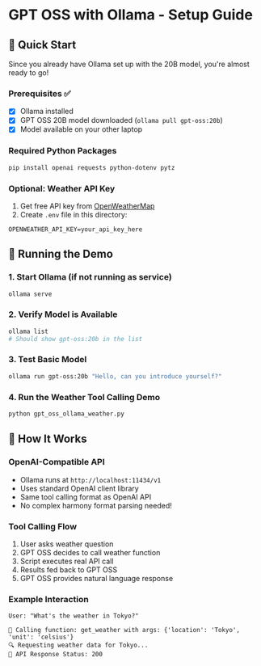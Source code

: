 # GPT OSS with Ollama - Setup Guide

## 🚀 Quick Start

Since you already have Ollama set up with the 20B model, you're almost ready to go!

### Prerequisites ✅
- [x] Ollama installed
- [x] GPT OSS 20B model downloaded (`ollama pull gpt-oss:20b`)
- [x] Model available on your other laptop

### Required Python Packages
```bash
pip install openai requests python-dotenv pytz
```

### Optional: Weather API Key
1. Get free API key from [OpenWeatherMap](https://openweathermap.org/api)
2. Create `.env` file in this directory:
```
OPENWEATHER_API_KEY=your_api_key_here
```

## 🎯 Running the Demo

### 1. Start Ollama (if not running as service)
```bash
ollama serve
```

### 2. Verify Model is Available
```bash
ollama list
# Should show gpt-oss:20b in the list
```

### 3. Test Basic Model
```bash
ollama run gpt-oss:20b "Hello, can you introduce yourself?"
```

### 4. Run the Weather Tool Calling Demo
```bash
python gpt_oss_ollama_weather.py
```

## 🔧 How It Works

### OpenAI-Compatible API
- Ollama runs at `http://localhost:11434/v1`
- Uses standard OpenAI client library
- Same tool calling format as OpenAI API
- No complex harmony format parsing needed!

### Tool Calling Flow
1. User asks weather question
2. GPT OSS decides to call weather function
3. Script executes real API call
4. Results fed back to GPT OSS
5. GPT OSS provides natural language response

### Example Interaction
```
User: "What's the weather in Tokyo?"

🔧 Calling function: get_weather with args: {'location': 'Tokyo', 'unit': 'celsius'}
🔍 Requesting weather data for Tokyo...
📡 API Response Status: 200
